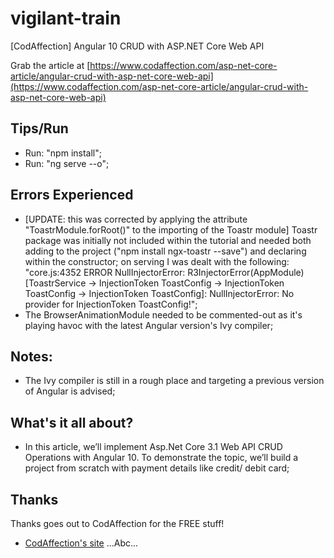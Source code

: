# vigilant-train
[CodAffection] Angular 10 CRUD with ASP.NET Core Web API

Grab the article at [https://www.codaffection.com/asp-net-core-article/angular-crud-with-asp-net-core-web-api](https://www.codaffection.com/asp-net-core-article/angular-crud-with-asp-net-core-web-api)

## Tips/Run

* Run: "npm install";
* Run: "ng serve --o";

## Errors Experienced

* [UPDATE: this was corrected by applying the attribute "ToastrModule.forRoot()" to the importing of the Toastr module] Toastr package was initially not included within the tutorial and needed both adding to the project ("npm install ngx-toastr --save") and declaring within the constructor; on serving I was dealt with the following: "core.js:4352 ERROR NullInjectorError: R3InjectorError(AppModule)[ToastrService -> InjectionToken ToastConfig -> InjectionToken ToastConfig -> InjectionToken ToastConfig]: NullInjectorError: No provider for InjectionToken ToastConfig!";
* The BrowserAnimationModule needed to be commented-out as it's playing havoc with the latest Angular version's Ivy compiler;

## Notes:

* The Ivy compiler is still in a rough place and targeting a previous version of Angular is advised;

## What's it all about?

* In this article, we’ll implement Asp.Net Core 3.1 Web API CRUD Operations with Angular 10. To demonstrate the topic, we’ll build a project from scratch with payment details like credit/ debit card;

## Thanks

Thanks goes out to CodAffection for the FREE stuff!

* [CodAffection's site](https://www.codaffection.com/) ...Abc...
